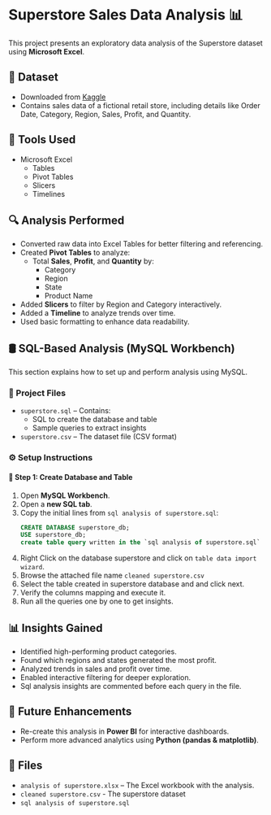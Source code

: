 # Superstore Sales Data Analysis 📊

This project presents an exploratory data analysis of the Superstore dataset using **Microsoft Excel**.

## 📁 Dataset
- Downloaded from [Kaggle](https://www.kaggle.com/)
- Contains sales data of a fictional retail store, including details like Order Date, Category, Region, Sales, Profit, and Quantity.

## 🧩 Tools Used
- Microsoft Excel
  - Tables
  - Pivot Tables
  - Slicers
  - Timelines
  

## 🔍 Analysis Performed
- Converted raw data into Excel Tables for better filtering and referencing.
- Created **Pivot Tables** to analyze:
  - Total **Sales**, **Profit**, and **Quantity** by:
    - Category
    - Region
    - State
    - Product Name
- Added **Slicers** to filter by Region and Category interactively.
- Added a **Timeline** to analyze trends over time.
- Used basic formatting to enhance data readability.

## 🛢 SQL-Based Analysis (MySQL Workbench)

This section explains how to set up and perform analysis using MySQL.

### 📄 Project Files
- `superstore.sql` – Contains:
  - SQL to create the database and table
  - Sample queries to extract insights
- `superstore.csv` – The dataset file (CSV format)

### ⚙️ Setup Instructions

#### 🔹 Step 1: Create Database and Table
1. Open **MySQL Workbench**.
2. Open a **new SQL tab**.
3. Copy the initial lines from `sql analysis of superstore.sql`:
   ```sql
   CREATE DATABASE superstore_db;
   USE superstore_db;
   create table query written in the `sql analysis of superstore.sql`
4. Right Click on the database superstore and click on `table data import wizard`.
5. Browse the attached file name `cleaned superstore.csv`
6. Select the table created in superstore database and and click next.
7. Verify the columns mapping and execute it.
8. Run all the queries one by one to get insights.

## 📊 Insights Gained
- Identified high-performing product categories.
- Found which regions and states generated the most profit.
- Analyzed trends in sales and profit over time.
- Enabled interactive filtering for deeper exploration.
- Sql analysis insights are commented before each query in the file.

## 🧠 Future Enhancements
- Re-create this analysis in **Power BI** for interactive dashboards.
- Perform more advanced analytics using **Python (pandas & matplotlib)**.

## 📂 Files
- `analysis of superstore.xlsx` – The Excel workbook with the analysis.
- `cleaned superstore.csv` - The superstore dataset
- `sql analysis of superstore.sql`
